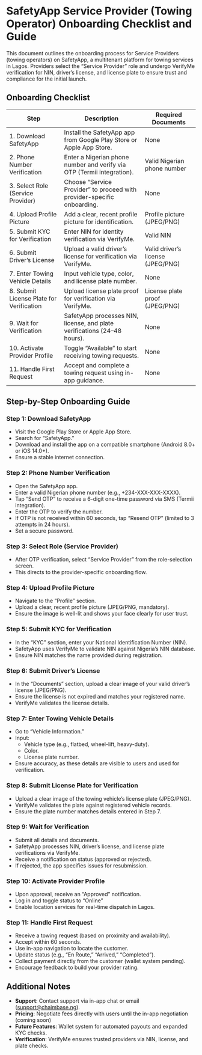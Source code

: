 # SafetyApp Service Provider (Towing Operator) Onboarding Checklist and Guide

This document outlines the onboarding process for Service Providers (towing operators) on SafetyApp, a multitenant platform for towing services in Lagos. Providers select the “Service Provider” role and undergo VerifyMe verification for NIN, driver’s license, and license plate to ensure trust and compliance for the initial launch.

## Onboarding Checklist

| Step | Description | Required Documents |
| --- | --- | --- |
| 1. Download SafetyApp | Install the SafetyApp app from Google Play Store or Apple App Store. | None |
| 2. Phone Number Verification | Enter a Nigerian phone number and verify via OTP (Termii integration). | Valid Nigerian phone number |
| 3. Select Role (Service Provider) | Choose “Service Provider” to proceed with provider-specific onboarding. | None |
| 4. Upload Profile Picture | Add a clear, recent profile picture for identification. | Profile picture (JPEG/PNG) |
| 5. Submit KYC for Verification | Enter NIN for identity verification via VerifyMe. | Valid NIN |
| 6. Submit Driver’s License | Upload a valid driver’s license for verification via VerifyMe. | Valid driver’s license (JPEG/PNG) |
| 7. Enter Towing Vehicle Details | Input vehicle type, color, and license plate number. | None |
| 8. Submit License Plate for Verification | Upload license plate proof for verification via VerifyMe. | License plate proof (JPEG/PNG) |
| 9. Wait for Verification | SafetyApp processes NIN, license, and plate verifications (24–48 hours). | None |
| 10. Activate Provider Profile | Toggle “Available” to start receiving towing requests. | None |
| 11. Handle First Request | Accept and complete a towing request using in-app guidance. | None |

## Step-by-Step Onboarding Guide

### Step 1: Download SafetyApp

- Visit the Google Play Store or Apple App Store.
- Search for “SafetyApp.”
- Download and install the app on a compatible smartphone (Android 8.0+ or iOS 14.0+).
- Ensure a stable internet connection.

### Step 2: Phone Number Verification

- Open the SafetyApp app.
- Enter a valid Nigerian phone number (e.g., +234-XXX-XXX-XXXX).
- Tap “Send OTP” to receive a 6-digit one-time password via SMS (Termii integration).
- Enter the OTP to verify the number.
- If OTP is not received within 60 seconds, tap “Resend OTP” (limited to 3 attempts in 24 hours).
- Set a secure password.

### Step 3: Select Role (Service Provider)

- After OTP verification, select “Service Provider” from the role-selection screen.
- This directs to the provider-specific onboarding flow.

### Step 4: Upload Profile Picture

- Navigate to the “Profile” section.
- Upload a clear, recent profile picture (JPEG/PNG, mandatory).
- Ensure the image is well-lit and shows your face clearly for user trust.

### Step 5: Submit KYC for Verification

- In the “KYC” section, enter your National Identification Number (NIN).
- SafetyApp uses VerifyMe to validate NIN against Nigeria’s NIN database.
- Ensure NIN matches the name provided during registration.

### Step 6: Submit Driver’s License

- In the “Documents” section, upload a clear image of your valid driver’s license (JPEG/PNG).
- Ensure the license is not expired and matches your registered name.
- VerifyMe validates the license details.

### Step 7: Enter Towing Vehicle Details

- Go to “Vehicle Information.”
- Input:
  - Vehicle type (e.g., flatbed, wheel-lift, heavy-duty).
  - Color.
  - License plate number.
- Ensure accuracy, as these details are visible to users and used for verification.

### Step 8: Submit License Plate for Verification

- Upload a clear image of the towing vehicle’s license plate (JPEG/PNG).
- VerifyMe validates the plate against registered vehicle records.
- Ensure the plate number matches details entered in Step 7.

### Step 9: Wait for Verification

- Submit all details and documents.
- SafetyApp processes NIN, driver’s license, and license plate verifications via VerifyMe.
- Receive a notification on status (approved or rejected).
- If rejected, the app specifies issues for resubmission.

### Step 10: Activate Provider Profile

- Upon approval, receive an “Approved” notification.
- Log in and toggle status to “Online”
- Enable location services for real-time dispatch in Lagos.

### Step 11: Handle First Request

- Receive a towing request (based on proximity and availability).
- Accept within 60 seconds.
- Use in-app navigation to locate the customer.
- Update status (e.g., “En Route,” “Arrived,” “Completed”).
- Collect payment directly from the customer (wallet system pending).
- Encourage feedback to build your provider rating.

## Additional Notes

- **Support**: Contact support via in-app chat or email (support@chaimbase.ng).
- **Pricing**: Negotiate fees directly with users until the in-app negotiation (coming soon)
- **Future Features**: Wallet system for automated payouts and expanded KYC checks.
- **Verification**: VerifyMe ensures trusted providers via NIN, license, and plate checks.